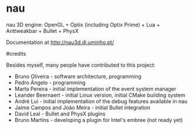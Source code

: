 nau
===

nau 3D engine: OpenGL + Optix (including Optix Prime) + Lua + Anttweakbar + Bullet + PhysX

Documentation at http://nau3d.di.uminho.pt/

#credits

Besides myself, many people have contributed to this project:

* Bruno Oliveira - software architecture, programming
* Pedro Ângelo - programming
* Marta Pereira - initial implementation of the event system manager
* Leander Beernaert - initial Linux version, initial CMake building system
* André Lui - initial implementation of the debug features available in nau
* Jaime Campos and João Meira - initial Bullet integration
* David Leal - Bullet and PhysX plugins
* Bruno Martins - developing a plugin for Intel's embree (not ready yet)
